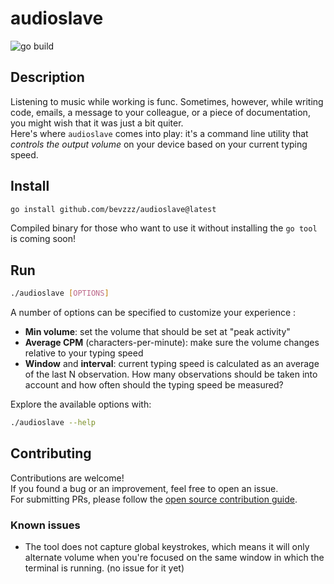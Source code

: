 # audioslave

![go build](https://github.com/bevzzz/audioslave/actions/workflows/go.yml/badge.svg?branch=master)


## Description
Listening to music while working is func. Sometimes, however, while writing code, emails, a message to your colleague, or a piece of documentation, you might wish that it was just a bit quiter.  
Here's where `audioslave` comes into play: it's a command line utility that _controls the output volume_ on your device based on your current typing speed.

## Install
```bash
go install github.com/bevzzz/audioslave@latest
```  

Compiled binary for those who want to use it without installing the `go tool` is coming soon!

## Run
```bash
./audioslave [OPTIONS]
```  
A number of options can be specified to customize your experience :
- **Min volume**: set the volume that should be set at "peak activity"
- **Average CPM** (characters-per-minute): make sure the volume changes relative to your typing speed
- **Window** and **interval**: current typing speed is calculated as an average of the last N observation. How many observations should be taken into account and how often should the typing speed be measured?    

Explore the available options with:
```bash
./audioslave --help
```

## Contributing  
Contributions are welcome!  
If you found a bug or an improvement, feel free to open an issue.  
For submitting PRs, please follow the [open source contribution guide](https://opensource.guide/how-to-contribute/#opening-a-pull-request]).

### Known issues
- The tool does not capture global keystrokes, which means it will only alternate volume when you're focused on the same window in which the terminal is running. (no issue for it yet)
